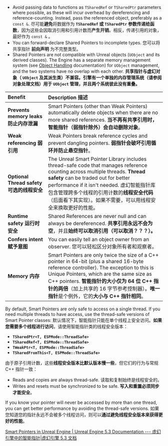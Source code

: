 - Avoid passing data to functions as `TSharedRef` or `TSharedPtr` parameters where possible, as these will incur overhead by dereferencing and reference-counting. Instead, pass the referenced object, preferably as a `const &`.
  尽可能**避免**将数据作为 **`TSharedRef` 或 `TSharedPtr` 参数传递给函数**，因为这些会因取消引用和引用计数而**产生开销**。相反，传递引用的对象，最好作为 `const &` 。
- You can forward-declare Shared Pointers to incomplete types.
  您可以将共享指针 **前向声明** 为不完整类型。
- Shared Pointers are not compatible with Unreal objects (`UObject` and its derived classes). The Engine has a separate memory management system (see [Object Handling](https://docs.unrealengine.com/5.3/en-US/unreal-object-handling-in-unreal-engine) documentation) for `UObject` management, and the two systems have no overlap with each other.
  **共享指针与虚幻对象（ `UObject` 及其派生类）不兼容。引擎有一个单独的内存管理系统（请参阅对象处理文档）用于 `UObject` 管理，并且两个系统彼此没有重叠。**

| Benefit                                   | Description 描述                                             |
| :---------------------------------------- | :----------------------------------------------------------- |
| **Prevents memory leaks 防止内存泄漏**    | Smart Pointers (other than Weak Pointers) automatically delete objects when there are no more shared references. **当不再有共享引用时，智能指针（弱指针除外）会自动删除对象**。 |
| **Weak referencing 弱引用**               | Weak Pointers break reference cycles and prevent dangling pointers. **弱指针会破坏引用循环并防止悬空指针**。 |
| **Optional Thread safety 可选的线程安全** | The Unreal Smart Pointer Library includes thread-safe code that manages reference counting across multiple threads. **Thread safety** can be traded out for better performance if it isn't needed. 虚幻智能指针库包含管理跨多个线程的引用计数的**线程安全代码**（后面看下其实现）。如果不需要，可以用线程安全来换取更好的性能。 |
| **Runtime safety 运行时安全**             | Shared References are never null and can always be dereferenced. **共享引用永远不会为空**，并且**始终可以取消引用（可以取消？？？）。** |
| **Confers intent 赋予意图**               | You can easily tell an object owner from an observer. 您可以轻松区分对象所有者和观察者。 |
| **Memory 内存**                           | Smart Pointers are only twice the size of a C++ pointer in 64-bit (plus a shared 16-byte reference controller). The exception to this is Unique Pointers, which are the same size as C++ pointers. **智能指针的大小仅为 64 位 C++ 指针的两倍**（加上共享的 16 字节参考控制器）。**唯一指针**是个例外，它的**大小与 C++ 指针相同**。 |

By default, Smart Pointers are only safe to access on a single thread. If you need multiple threads to have access, use the thread-safe versions of Smart Pointer classes:
默认情况下，智能指针只能在单个线程上安全访问。**如果您需要多个线程进行访问**，请使用智能指针类的线程安全版本：

- **`TSharedPtr<T, ESPMode::ThreadSafe>`**
- **`TSharedRef<T, ESPMode::ThreadSafe>`**
- **`TWeakPtr<T, ESPMode::ThreadSafe>`**
- **`TSharedFromThis<T, ESPMode::ThreadSafe>`**

由于原子引用计数，这些**线程安全版本比默认版本慢一些**，但它们的行为与常规 C++ 指针一致：

- Reads and copies are always thread-safe.
  读取和复制始终是线程安全的。
- Writes and resets must be synchronized to be safe.
  **写入和重置必须同步才能安全**。

If you know your pointer will never be accessed by more than one thread, you can get better performance by avoiding the thread-safe versions.
如果您知道您的指针永远不会被多个线程访问，则可以**通过避免线程安全版本来获得更好的性能**。

[Smart Pointers in Unreal Engine | Unreal Engine 5.3 Documentation --- 虚幻引擎中的智能指针|虚幻引擎 5.3 文档](https://docs.unrealengine.com/5.3/en-US/smart-pointers-in-unreal-engine/)

